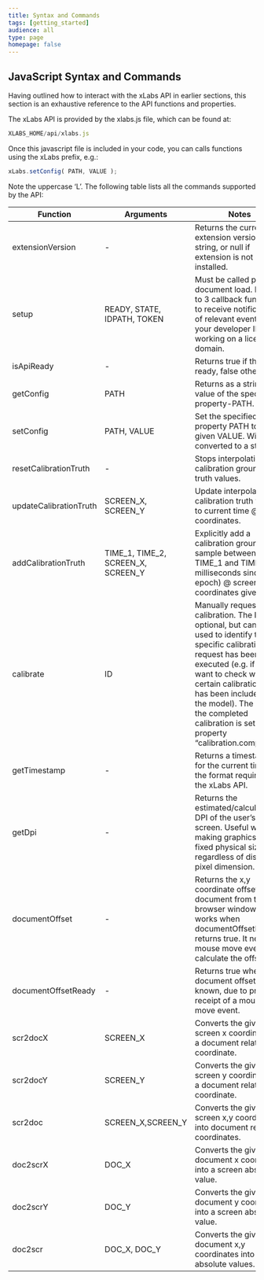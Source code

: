 ```yaml
---
title: Syntax and Commands
tags: [getting_started]
audience: all
type: page
homepage: false
---
```


## JavaScript Syntax and Commands

Having outlined how to interact with the xLabs API in earlier sections, this section is an exhaustive reference to the API functions and properties.

The xLabs API is provided by the xlabs.js file, which can be found at:

~~~javascript
XLABS_HOME/api/xlabs.js
~~~
Once this javascript file is included in your code, you can calls functions using the xLabs prefix, e.g.:

~~~javascript
xLabs.setConfig( PATH, VALUE );
~~~
Note the uppercase ‘L’. The following table lists all the commands supported by the API:

Function 			| Arguments |	Notes
-----------------|-----------|----------
extensionVersion | 	- 		  |	Returns the current extension version as a string, or null if extension is not installed.
setup |	READY, STATE, IDPATH, TOKEN |	Must be called prior to document load. Pass up to 3 callback functions to receive notification of relevant events, and your developer ID if not working on a licenced domain.
isApiReady |	-	| Returns true if the API is ready, false otherwise.
getConfig	| PATH	 | Returns as a string the value of the specified property-PATH.
setConfig	| PATH, VALUE |	Set the specified property PATH to the given VALUE. Will be converted to a string.
resetCalibrationTruth |	-	| Stops interpolation of calibration ground-truth values.
updateCalibrationTruth	| SCREEN_X, SCREEN_Y |	Update interpolation of calibration truth values to current time @ given coordinates.
addCalibrationTruth | TIME_1, TIME_2, SCREEN_X, SCREEN_Y |	Explicitly add a calibration ground truth sample between TIME_1 and TIME_2 (in milliseconds since epoch) @ screen coordinates given.
calibrate	| ID	| Manually request a calibration. The ID is optional, but can be used to identify that a specific calibration request has been executed (e.g. if we want to check whether certain calibration truth has been included in the model). The ID of the completed calibration is set in the property “calibration.completed”.
getTimestamp |	-	| Returns a timestamp, for the current time, in the format required by the xLabs API.
getDpi	| -	 | Returns the estimated/calculated DPI of the user’s screen. Useful when making graphics have a fixed physical size regardless of display pixel dimension.
documentOffset |	-	| Returns the x,y coordinate offset of the document from the browser window. Only works when documentOffsetReady() returns true. It needs a mouse move event to calculate the offset.
documentOffsetReady	| - |	Returns true when the document offset is known, due to prior receipt of a mouse move event.
scr2docX	| SCREEN_X	| Converts the given screen x coordinate into a document relative coordinate.
scr2docY	| SCREEN_Y	| Converts the given screen y coordinate into a document relative coordinate.
scr2doc	| SCREEN_X,SCREEN_Y |	Converts the given screen x,y coordinates into document relative coordinates.
doc2scrX	| DOC_X	| Converts the given document x coordinate into a screen absolute value.
doc2scrY	| DOC_Y	| Converts the given document y coordinate into a screen absolute value.
doc2scr	| DOC_X, DOC_Y |	Converts the given document x,y coordinates into screen absolute values.

